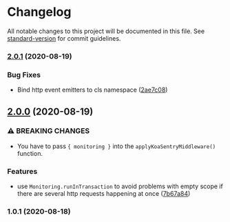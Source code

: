 # Changelog

All notable changes to this project will be documented in this file. See [standard-version](https://github.com/conventional-changelog/standard-version) for commit guidelines.

### [2.0.1](https://github.com/ailohq/koa-sentry-middleware/compare/v2.0.0...v2.0.1) (2020-08-19)


### Bug Fixes

* Bind http event emitters to cls namespace ([2ae7c08](https://github.com/ailohq/koa-sentry-middleware/commit/2ae7c083c2c4a607422d95cf5d633ad355a531ed))

## [2.0.0](https://github.com/ailohq/koa-sentry-middleware/compare/v1.0.1...v2.0.0) (2020-08-19)


### ⚠ BREAKING CHANGES

* You have to pass `{ monitoring }` into the `applyKoaSentryMiddleware()` function.

### Features

* use `Monitoring.runInTransaction` to avoid problems with empty scope if there are several http requests happening at once ([7b67a84](https://github.com/ailohq/koa-sentry-middleware/commit/7b67a8426ff404ec2e861d3087cba2dbef7feb22))

### 1.0.1 (2020-08-18)
